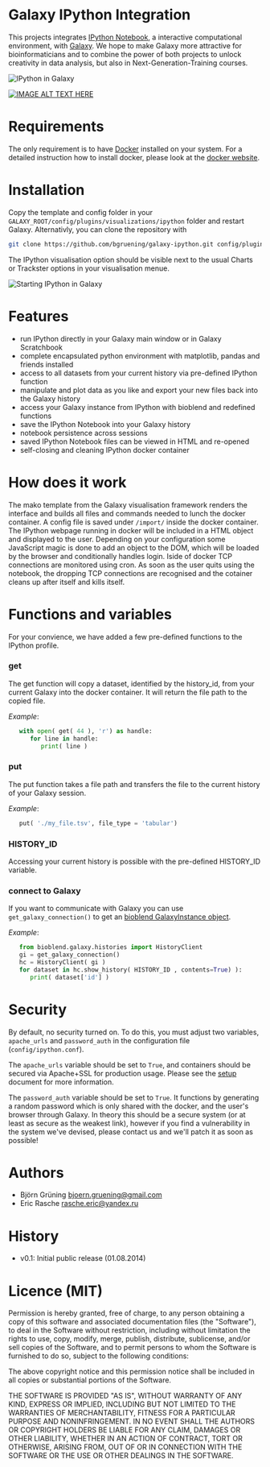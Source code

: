 Galaxy IPython Integration
==========================

This projects integrates [IPython Notebook](http://ipython.org/notebook.html), a interactive computational environment, with [Galaxy](http://galaxyproject.org). 
We hope to make Galaxy more attractive for bioinformaticians and to combine the power of both projects to unlock creativity in data analysis, but also in Next-Generation-Training courses.

![IPython in Galaxy](https://raw.githubusercontent.com/bgruening/galaxy-ipython/master/images/ipython_in_galaxy.png)

[![IMAGE ALT TEXT HERE](http://img.youtube.com/vi/jQDyTuYnn1k/0.jpg)](http://www.youtube.com/watch?v=jQDyTuYnn1k)


Requirements
============

The only requirement is to have [Docker](https://www.docker.com) installed on your system.
For a detailed instruction how to install docker, please look at the [docker website](https://docs.docker.com/installation/).


Installation
============

Copy the template and config folder in your ``GALAXY_ROOT/config/plugins/visualizations/ipython`` folder and restart Galaxy.
Alternativly, you can clone the repository with

```bash
git clone https://github.com/bgruening/galaxy-ipython.git config/plugins/viz/ipython
````

The IPython visualisation option should be visible next to the usual Charts or Trackster options in your visualisation menue.

![Starting IPython in Galaxy](https://raw.githubusercontent.com/bgruening/galaxy-ipython/master/images/start_ipython.png)


Features
========

 * run IPython directly in your Galaxy main window or in Galaxy Scratchbook
 * complete encapsulated python environment with matplotlib, pandas and friends installed
 * access to all datasets from your current history via pre-defined IPython function
 * manipulate and plot data as you like and export your new files back into the Galaxy history
 * access your Galaxy instance from IPython with bioblend and redefined functions
 * save the IPython Notebook into your Galaxy history
 * notebook persistence across sessions
 * saved IPython Notebook files can be viewed in HTML and re-opened
 * self-closing and cleaning IPython docker container

How does it work
================

The mako template from the Galaxy visualisation framework renders the interface and builds all files and commands needed to lunch the docker container. A config file is saved under ``/import/`` inside the docker container. The IPython webpage running in docker will be included in a HTML object and displayed to the user. 
Depending on your configuration some JavaScript magic is done to add an object to the DOM, which will be loaded by the browser and conditionally handles login.
Iside of docker TCP connections are monitored using cron. As soon as the user quits using the notebook, the dropping TCP connections are recognised and the cotainer cleans up after itself and kills itself.



Functions and variables
=======================

For your convience, we have added a few pre-defined functions to the IPython profile.

### get

   The get function will copy a dataset, identified by the history_id, from your current Galaxy 
   into the docker container. It will return the file path to the copied file.

   *Example*:
   ```python
      with open( get( 44 ), 'r') as handle:
         for line in handle:
            print( line )
   ``` 

### put

   The put function takes a file path and transfers the file to the current history of your Galaxy session.

   *Example*:
   ```python
      put( './my_file.tsv', file_type = 'tabular')
   ```

### HISTORY_ID

   Accessing your current history is possible with the pre-defined HISTORY_ID variable.
   

### connect to Galaxy

   If you want to communicate with Galaxy you can use ```get_galaxy_connection()``` to get an [bioblend GalaxyInstance object](http://bioblend.readthedocs.org/en/latest/api_docs/galaxy/all.html?highlight=galaxyinstance).

   *Example*:
   ```python
      from bioblend.galaxy.histories import HistoryClient
      gi = get_galaxy_connection()
      hc = HistoryClient( gi )
      for dataset in hc.show_history( HISTORY_ID , contents=True) ):
         print( dataset['id'] )
   ```


Security
========

By default, no security turned on. To do this, you must adjust two variables, `apache_urls` and
`password_auth` in the configuration file (`config/ipython.conf`). 

The `apache_urls` variable should be set to `True`, and containers should be secured via Apache+SSL for production usage. Please see the [setup](INSTALL.md) document for more information.

The `password_auth` variable should be set to `True`. It functions by generating a random password which is only shared with the docker, and the user's browser through Galaxy. In theory this should be a secure system (or at least as secure as the weakest link), however if you find a vulnerability in the system we've devised, please contact us and we'll patch it as soon as possible!


Authors
=======

 * Björn Grüning <bjoern.gruening@gmail.com>
 * Eric Rasche <rasche.eric@yandex.ru>


History
=======

- v0.1: Initial public release (01.08.2014)


Licence (MIT)
=============

Permission is hereby granted, free of charge, to any person obtaining a copy
of this software and associated documentation files (the "Software"), to deal
in the Software without restriction, including without limitation the rights
to use, copy, modify, merge, publish, distribute, sublicense, and/or sell
copies of the Software, and to permit persons to whom the Software is
furnished to do so, subject to the following conditions:

The above copyright notice and this permission notice shall be included in
all copies or substantial portions of the Software.

THE SOFTWARE IS PROVIDED "AS IS", WITHOUT WARRANTY OF ANY KIND, EXPRESS OR
IMPLIED, INCLUDING BUT NOT LIMITED TO THE WARRANTIES OF MERCHANTABILITY,
FITNESS FOR A PARTICULAR PURPOSE AND NONINFRINGEMENT. IN NO EVENT SHALL THE
AUTHORS OR COPYRIGHT HOLDERS BE LIABLE FOR ANY CLAIM, DAMAGES OR OTHER
LIABILITY, WHETHER IN AN ACTION OF CONTRACT, TORT OR OTHERWISE, ARISING FROM,
OUT OF OR IN CONNECTION WITH THE SOFTWARE OR THE USE OR OTHER DEALINGS IN
THE SOFTWARE.
